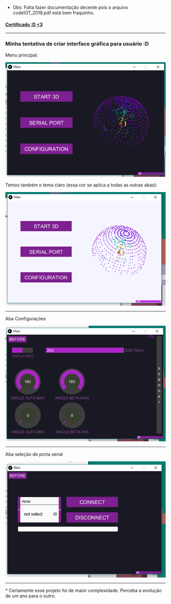 * Obs: Falta fazer documentação decente pois o arquivo codeIOT_2018.pdf está bem fraquinho.

#### [Certificado :D <3](http://codeiot.org.br/certificates/13802e48f1b748a4ace83a3f53ac93c5)

<hr>

### Minha tentativa de criar interface gráfica para usuário :D

Menu principal:
 
![](https://github.com/wesley-cantarino/Ultrasonic_Sensor_With_arduino/blob/master/codeIOT_2018/img/main_black_img.png)

Temos também o tema claro (essa cor se aplica a todas as outras abas):

![](https://github.com/wesley-cantarino/Ultrasonic_Sensor_With_arduino/blob/master/codeIOT_2018/img/main_white_img.png)


<hr>
Aba Configurações 

![Configurações](https://github.com/wesley-cantarino/Ultrasonic_Sensor_With_arduino/blob/master/codeIOT_2018/img/config_img.png)

<hr>
Aba seleção de porta serial

![porta serial](https://github.com/wesley-cantarino/Ultrasonic_Sensor_With_arduino/blob/master/codeIOT_2018/img/serial_img.png)

<hr>
* Certamente esse projeto foi de maior complexidade. Perceba a evolução de um ano para o outro.
